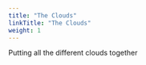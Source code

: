 ```yaml
---
title: "The Clouds"
linkTitle: "The Clouds"
weight: 1
---
```


Putting all the different clouds together

